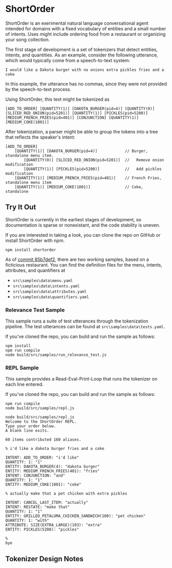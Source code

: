 # ShortOrder

ShortOrder is an exerimental natural language conversational agent intended for domains with a fixed vocabulary of entities and a small number of intents. Uses might include ordering food from a restaurant or organizing your song collection.

The first stage of development is a set of tokenizers that detect entities, intents, and quantities. As an example, consider the following utterance, which would typically come from a speech-to-text system:

~~~
I would like a Dakota burger with no onions extra pickles fries and a coke
~~~

In this example, the utterance has no commas, since they were not provided by the speech-to-text process.

Using ShortOrder, this text might be tokenized as

~~~
[ADD_TO_ORDER] [QUANTITY(1)] [DAKOTA_BURGER(pid=4)] [QUANTITY(0)]
[SLICED_RED_ONION(pid=5201)] [QUANTITY(1)] [PICKLES(pid=5200)]
[MEDIUM_FRENCH_FRIES(pid=401)] [CONJUNCTION] [QUANTITY(1)]
[MEDIUM_COKE(1001)]
~~~

After tokenization, a parser might be able to group the tokens into a tree that reflects the speaker's intent:
~~~
[ADD_TO_ORDER]
    [QUANTITY(1)] [DAKOTA_BURGER(pid=4)]            // Burger, standalone menu item.
        [QUANTITY(0)] [SLICED_RED_ONION(pid=5201)]  //   Remove onion modification
        [QUANTITY(1)] [PICKLES(pid=5200)]           //   Add pickles modification
    [QUANTITY(1)] [MEDIUM_FRENCH_FRIES(pid=401)]    // French Fries, standalone menu item
    [QUANTITY(1)] [MEDIUM_COKE(1001)]               // Coke, standalone
~~~

## Try It Out

ShortOrder is currently in the earliest stages of development, so documentation is
sparse or nonexistant, and the code stability is uneven.

If you are interested in taking a look, you can clone the repo on GitHub or install
ShortOrder with npm.

~~~
npm install shortorder
~~~

As of [commit 85b7def2](https://github.com/MikeHopcroft/ShortOrder/commit/85b7def29e060f5c58c32b0643edf1769aa833dd), there are two working samples, based on a ficticious restaurant. You can find the definition files for the menu, intents, attributes, and quantifiers at
* `src\samples\data\menu.yaml`
* `src\samples\data\intents.yaml`
* `src\samples\data\attributes.yaml`
* `src\samples\data\quantifiers.yaml`

### Relevance Test Sample

This sample runs a suite of test utterances through the tokenization pipeline. The test utterances can be found at `src\samples\data\tests.yaml`.

If you've cloned the repo, you can build and run the sample as follows:

~~~
npm install
npm run compile
node build/src/samples/run_relevance_test.js
~~~

### REPL Sample

This sample provides a Read-Eval-Print-Loop that runs the tokenizer on each line entered.

If you've cloned the repo, you can build and run the sample as follows:

~~~
npm run compile
node build/src/samples/repl.js
~~~

~~~
node build/src/samples/repl.js
Welcome to the ShortOrder REPL.
Type your order below.
A blank line exits.

60 items contributed 160 aliases.

% i'd like a dakota burger fries and a coke

INTENT: ADD_TO_ORDER: "i'd like"
QUANTITY: 1: "1"
ENTITY: DAKOTA_BURGER(4): "dakota burger"
ENTITY: MEDIUM_FRENCH_FRIES(401): "fries"
INTENT: CONJUNCTION: "and"
QUANTITY: 1: "1"
ENTITY: MEDIUM_COKE(1001): "coke"

% actually make that a pet chicken with extra pickles

INTENT: CANCEL_LAST_ITEM: "actually"
INTENT: RESTATE: "make that"
QUANTITY: 1: "1"
ENTITY: GRILLED_PETALUMA_CHICKEN_SANDWICH(100): "pet chicken"
QUANTITY: 1: "with"
ATTRIBUTE: SIZE(EXTRA_LARGE)(103): "extra"
ENTITY: PICKLES(5200): "pickles"

%
bye
~~~

## Tokenizer Design Notes

